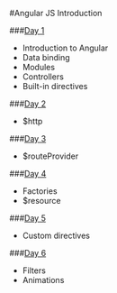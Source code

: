 #Angular JS Introduction

###[Day 1](day_1/)
- Introduction to Angular
- Data binding
- Modules
- Controllers
- Built-in directives

###[Day 2](day_2/)
- $http

###[Day 3](day_3/)
- $routeProvider

###[Day 4](day_4/)
- Factories
- $resource

###[Day 5](day_5/)
- Custom directives

###[Day 6](day_6/)
- Filters
- Animations
